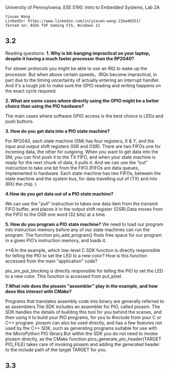 University of Pennsylvania, ESE 5190: Intro to Embedded Systems, Lab 2A

```
Yixuan Wang
LinkedIn: https://www.linkedin.com/in/yixuan-wang-21ba40251/
Tested on: ASUS TUF Gaming F15, Windows 11
```
 
## 3.2

Reading questions: 
**1. Why is bit-banging impractical on your laptop, despite it having a much faster processor than the RP2040?**

 For slower protocols you might be able to use an IRQ to wake up the processor. But when above certain speeds，IRQs become impractical, in part due to the timing uncertainty of actually entering an interrupt handler. And it's a tough job to make sure the GPIO reading and writing happens on the exact cycle required.
 
**2. What are some cases where directly using the GPIO might be a better choice than using the PIO hardware?**
 
 The main cases where software GPIO access is the best choice is LEDs and push buttons.
 
**3. How do you get data into a PIO state machine?**

For RP2040, each state machine (SM) has four registers, X & Y, and the input and output shift registers (ISR and OSR). There are two FIFOs one for incoming data, the other for outgoing. When you want to get data into the SM, you can first push it to the TX FIFO, and when your state machine is ready for the next chunk of data, it pulls it.
And we can use the “out” instruction to take one bit from the FIFO.(FIFOs are data queues, implemented in hardware. Each state machine has two FIFOs, between the state machine and the system bus, for data travelling out of (TX) and into (RX) the chip. )

**4.How do you get data out of a PIO state machine?**

We can use the "pull" instruction to takes one data item from the transmit FIFO buffer, and places it in the output shift register (OSR).Data moves from the FIFO to the OSR one word (32 bits) at a time. 

**5. How do you program a PIO state machine?**
We need to load our program into instruction memory before any of our state machines can run the program. The function pio_add_program() finds free space for our program in a given PIO’s instruction memory, and loads it.

**6.In the example, which low-level C SDK function is directly responsible for telling the PIO to set the LED to a new color? How is this function accessed from the main “application” code? 

pio_sm_put_blocking is directly responsible for telling the PIO to set the LED to a new color. This function is accessed from put_pixel.

**7.What role does the pioasm “assembler” play in the example, and how does this interact with CMake?**

Programs that translates assembly code into binary are generally referred to as assemblers.The SDK includes an assembler for PIO, called pioasm. The SDK handles the details of building this tool for you behind the scenes, and then using it to build your PIO programs, for you to #include from your C or C++ program. pioasm can also be used directly, and has a few features not used by the C++ SDK, such as generating programs suitable for use with the MicroPython PIO library.But within the SDK you do not need to invoke pioasm directly, as the CMake function pico_generate_pio_header(TARGET PIO_FILE) takes care of invoking pioasm and adding the generated header to the include path of the target TARGET for you.


## 3.3




